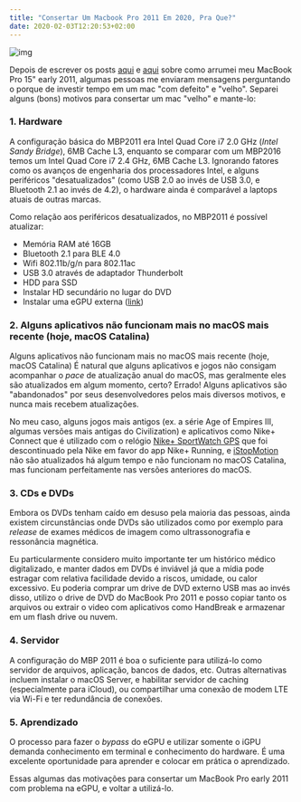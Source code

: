 ```yaml
---
title: "Consertar Um Macbook Pro 2011 Em 2020, Pra Que?"
date: 2020-02-03T12:20:53+02:00
---
```


![img](https://s3-eu-west-1.amazonaws.com/jefersonsantos-blog/2020/03/MacBookProIconX.png)


Depois de escrever os posts [aqui](http://) e [aqui](https://jefersonsantos.com/macbook-pro-2011-gpu-update-2020/) sobre como arrumei meu MacBook Pro 15" early 2011, algumas pessoas me enviaram mensagens perguntando o porque de investir tempo em um mac "com defeito" e "velho". Separei alguns (bons) motivos para consertar um mac "velho" e mante-lo:

### 1. Hardware

A configuração básica do MBP2011 era Intel Quad Core i7 2.0 GHz (_Intel Sandy Bridge_), 6MB Cache L3, enquanto se comparar com um MBP2016 temos um Intel Quad Core i7 2.4 GHz, 6MB Cache L3. Ignorando fatores como os avanços de engenharia dos processadores Intel, e alguns periféricos "desatualizados" (como USB 2.0 ao invés de USB 3.0, e Bluetooth 2.1 ao invés de 4.2), o hardware ainda é comparável a laptops atuais de outras marcas.

Como relação aos periféricos desatualizados, no MBP2011 é possível atualizar:

- Memória RAM até 16GB
- Bluetooth 2.1 para BLE 4.0
- Wifi 802.11b/g/n para 802.11ac
- USB 3.0 através de adaptador Thunderbolt
- HDD para SSD
- Instalar HD secundário no lugar do DVD
- Instalar uma eGPU externa ([link](http://forum.notebookreview.com/threads/diy-egpu-experiences.418851/#macbook))

### 2. Alguns aplicativos não funcionam mais no macOS mais recente (hoje, macOS Catalina)

Alguns aplicativos não funcionam mais no macOS mais recente (hoje, macOS Catalina)
É natural que alguns aplicativos e jogos não consigam acompanhar o _pace_ de atualização anual do macOS, mas geralmente eles são atualizados em algum momento, certo? Errado! Alguns aplicativos são "abandonados" por seus desenvolvedores pelos mais diversos motivos, e nunca mais recebem atualizações.

No meu caso, alguns jogos mais antigos (ex. a série Age of Empires III, algumas versões mais antigas do Civilization) e aplicativos como Nike+ Connect que é utilizado com o relógio [Nike+ SportWatch GPS](https://www.amazon.com/Nike-SportWatch-Powered-TomTom-Black/dp/B004WIUDGM) que foi descontinuado pela Nike em favor do app Nike+ Running, e [iStopMotion](https://boinx.com/istopmotion/) não são atualizados há algum tempo e não funcionam no macOS Catalina, mas funcionam perfeitamente nas versões anteriores do macOS.

### 3. CDs e DVDs

Embora os DVDs tenham caído em desuso pela maioria das pessoas, ainda existem circunstâncias onde DVDs são utilizados como por exemplo para _release_ de exames médicos de imagem como ultrassonografia e ressonância magnética.

Eu particularmente considero muito importante ter um histórico médico digitalizado, e manter dados em DVDs é inviável já que a mídia pode estragar com relativa facilidade devido a riscos, umidade, ou calor excessivo.
Eu poderia comprar um drive de DVD externo USB mas ao invés disso, utilizo o drive de DVD do MacBook Pro 2011 e posso copiar tanto os arquivos ou extrair o video com aplicativos como HandBreak e armazenar em um flash drive ou nuvem.

### 4. Servidor

A configuração do MBP 2011 é boa o suficiente para utilizá-lo como servidor de arquivos, aplicação, bancos de dados, etc. Outras alternativas incluem instalar o macOS Server, e habilitar servidor de caching (especialmente para iCloud), ou compartilhar uma conexão de modem LTE via Wi-Fi e ter redundância de conexões.

### 5. Aprendizado

O processo para fazer o _bypass_ do eGPU e utilizar somente o iGPU demanda conhecimento em terminal e conhecimento do hardware. É uma excelente oportunidade para aprender e colocar em prática o aprendizado.


Essas algumas das motivações para consertar um MacBook Pro early 2011 com problema na eGPU, e voltar a utilizá-lo.